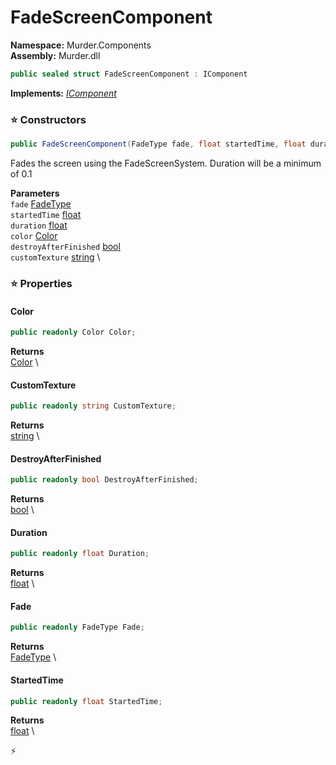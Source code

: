 # FadeScreenComponent

**Namespace:** Murder.Components \
**Assembly:** Murder.dll

```csharp
public sealed struct FadeScreenComponent : IComponent
```

**Implements:** _[IComponent](../../Bang/Components/IComponent.html)_

### ⭐ Constructors
```csharp
public FadeScreenComponent(FadeType fade, float startedTime, float duration, Color color, bool destroyAfterFinished, string customTexture)
```

Fades the screen using the FadeScreenSystem. Duration will be a minimum of 0.1

**Parameters** \
`fade` [FadeType](../../Murder/Components/FadeType.html) \
`startedTime` [float](https://learn.microsoft.com/en-us/dotnet/api/System.Single?view=net-7.0) \
`duration` [float](https://learn.microsoft.com/en-us/dotnet/api/System.Single?view=net-7.0) \
`color` [Color](../../Murder/Core/Graphics/Color.html) \
`destroyAfterFinished` [bool](https://learn.microsoft.com/en-us/dotnet/api/System.Boolean?view=net-7.0) \
`customTexture` [string](https://learn.microsoft.com/en-us/dotnet/api/System.String?view=net-7.0) \

### ⭐ Properties
#### Color
```csharp
public readonly Color Color;
```

**Returns** \
[Color](../../Murder/Core/Graphics/Color.html) \
#### CustomTexture
```csharp
public readonly string CustomTexture;
```

**Returns** \
[string](https://learn.microsoft.com/en-us/dotnet/api/System.String?view=net-7.0) \
#### DestroyAfterFinished
```csharp
public readonly bool DestroyAfterFinished;
```

**Returns** \
[bool](https://learn.microsoft.com/en-us/dotnet/api/System.Boolean?view=net-7.0) \
#### Duration
```csharp
public readonly float Duration;
```

**Returns** \
[float](https://learn.microsoft.com/en-us/dotnet/api/System.Single?view=net-7.0) \
#### Fade
```csharp
public readonly FadeType Fade;
```

**Returns** \
[FadeType](../../Murder/Components/FadeType.html) \
#### StartedTime
```csharp
public readonly float StartedTime;
```

**Returns** \
[float](https://learn.microsoft.com/en-us/dotnet/api/System.Single?view=net-7.0) \


⚡